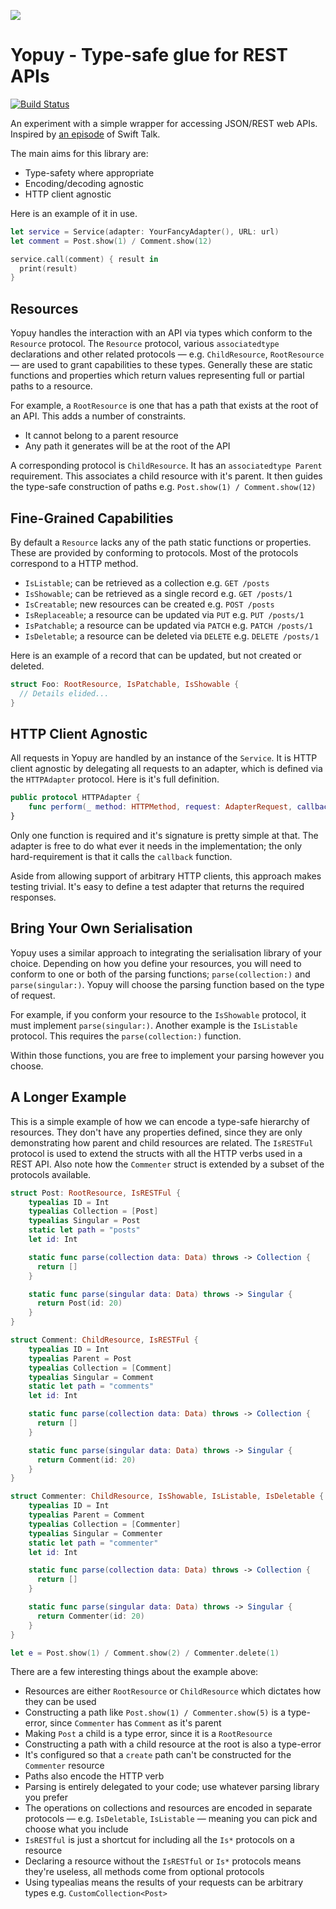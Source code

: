 ![](https://cdn.rawgit.com/lukesutton/yopuy/master/logo.svg)

# Yopuy - Type-safe glue for REST APIs

[![Build Status](https://travis-ci.org/lukesutton/yopuy.svg?branch=master)](https://travis-ci.org/lukesutton/yopuy)

An experiment with a simple wrapper for accessing JSON/REST web APIs. Inspired by [an episode](https://talk.objc.io/episodes/S01E01-networking) of Swift Talk.

The main aims for this library are:

- Type-safety where appropriate
- Encoding/decoding agnostic
- HTTP client agnostic

Here is an example of it in use.

```swift
let service = Service(adapter: YourFancyAdapter(), URL: url)
let comment = Post.show(1) / Comment.show(12)

service.call(comment) { result in
  print(result)
}
```

## Resources

Yopuy handles the interaction with an API via types which conform to the `Resource` protocol. The `Resource` protocol, various `associatedtype` declarations and other related protocols — e.g. `ChildResource`, `RootResource` — are used to grant capabilities to these types. Generally these are static functions and properties which return values representing full or partial paths to a resource.

For example, a `RootResource` is one that has a path that exists at the root of an API. This adds a number of constraints.

- It cannot belong to a parent resource
- Any path it generates will be at the root of the API

A corresponding protocol is `ChildResource`. It has an `associatedtype Parent` requirement. This associates a child resource with it's parent. It then guides the type-safe construction of paths e.g. `Post.show(1) / Comment.show(12)`

## Fine-Grained Capabilities

By default a `Resource` lacks any of the path static functions or properties. These are provided by conforming to protocols. Most of the protocols correspond to a HTTP method.

- `IsListable`; can be retrieved as a collection e.g. `GET /posts`
- `IsShowable`; can be retrieved as a single record e.g. `GET /posts/1`
- `IsCreatable`; new resources can be created e.g. `POST /posts`
- `IsReplaceable`; a resource can be updated via `PUT` e.g. `PUT /posts/1`
- `IsPatchable`; a resource can be updated via `PATCH` e.g. `PATCH /posts/1`
- `IsDeletable`; a resource can be deleted via `DELETE` e.g. `DELETE /posts/1`

Here is an example of a record that can be updated, but not created or deleted.

```swift
struct Foo: RootResource, IsPatchable, IsShowable {
  // Details elided...
}
```

## HTTP Client Agnostic

All requests in Yopuy are handled by an instance of the `Service`. It is HTTP client agnostic by delegating all requests to an adapter, which is defined via the `HTTPAdapter` protocol. Here is it's full definition.

```swift
public protocol HTTPAdapter {
    func perform(_ method: HTTPMethod, request: AdapterRequest, callback: @escaping (AdapterResponse) -> Void)
}
```

Only one function is required and it's signature is pretty simple at that. The adapter is free to do what ever it needs in the implementation; the only hard-requirement is that it calls the `callback` function.

Aside from allowing support of arbitrary HTTP clients, this approach makes testing trivial. It's easy to define a test adapter that returns the required responses.

## Bring Your Own Serialisation

Yopuy uses a similar approach to integrating the serialisation library of your choice. Depending on how you define your resources, you will need to conform to one or both of the parsing functions; `parse(collection:)` and `parse(singular:)`. Yopuy will choose the parsing function based on the type of request.

For example, if you conform your resource to the `IsShowable` protocol, it must implement `parse(singular:)`. Another example is the `IsListable` protocol. This requires the `parse(collection:)` function.

Within those functions, you are free to implement your parsing however you choose.

## A Longer Example

This is a simple example of how we can encode a type-safe hierarchy of resources. They don't have any properties defined, since they are only demonstrating how parent and child resources are related. The `IsRESTFul` protocol is used to extend the structs with all the HTTP verbs used in a REST API. Also note how the `Commenter` struct is extended by a subset of the protocols available.

```swift
struct Post: RootResource, IsRESTFul {
    typealias ID = Int
    typealias Collection = [Post]
    typealias Singular = Post
    static let path = "posts"
    let id: Int

    static func parse(collection data: Data) throws -> Collection {
      return []
    }

    static func parse(singular data: Data) throws -> Singular {
      return Post(id: 20)
    }
}

struct Comment: ChildResource, IsRESTFul {
    typealias ID = Int
    typealias Parent = Post
    typealias Collection = [Comment]
    typealias Singular = Comment
    static let path = "comments"
    let id: Int

    static func parse(collection data: Data) throws -> Collection {
      return []
    }

    static func parse(singular data: Data) throws -> Singular {
      return Comment(id: 20)
    }
}

struct Commenter: ChildResource, IsShowable, IsListable, IsDeletable {
    typealias ID = Int
    typealias Parent = Comment
    typealias Collection = [Commenter]
    typealias Singular = Commenter
    static let path = "commenter"
    let id: Int

    static func parse(collection data: Data) throws -> Collection {
      return []
    }

    static func parse(singular data: Data) throws -> Singular {
      return Commenter(id: 20)
    }
}

let e = Post.show(1) / Comment.show(2) / Commenter.delete(1)
```

There are a few interesting things about the example above:

- Resources are either `RootResource` or `ChildResource` which dictates how they can be used
- Constructing a path like `Post.show(1) / Commenter.show(5)` is a type-error, since `Commenter` has `Comment` as it's parent
- Making `Post` a child is a type error, since it is a `RootResource`
- Constructing a path with a child resource at the root is also a type-error
- It's configured so that a `create` path can't be constructed for the `Commenter` resource
- Paths also encode the HTTP verb
- Parsing is entirely delegated to your code; use whatever parsing library you prefer
- The operations on collections and resources are encoded in separate protocols — e.g. `IsDeletable`, `IsListable` — meaning you can pick and choose what you include
- `IsRESTful` is just a shortcut for including all the `Is*` protocols on a resource
- Declaring a resource without the `IsRESTful` or `Is*` protocols means they're useless, all methods come from optional protocols
- Using typealias means the results of your requests can be arbitrary types e.g. `CustomCollection<Post>`
